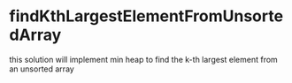 # findKthLargestElementFromUnsortedArray
this solution will implement min heap to find the k-th largest element from an unsorted array
